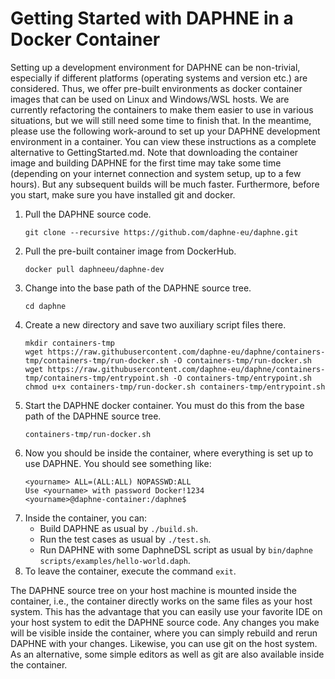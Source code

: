 <!--
Copyright 2023 The DAPHNE Consortium

Licensed under the Apache License, Version 2.0 (the "License");
you may not use this file except in compliance with the License.
You may obtain a copy of the License at

http://www.apache.org/licenses/LICENSE-2.0

Unless required by applicable law or agreed to in writing, software
distributed under the License is distributed on an "AS IS" BASIS,
WITHOUT WARRANTIES OR CONDITIONS OF ANY KIND, either express or implied.
See the License for the specific language governing permissions and
limitations under the License.
-->

# Getting Started with DAPHNE in a Docker Container

Setting up a development environment for DAPHNE can be non-trivial, especially if different platforms (operating systems and version etc.) are considered.
Thus, we offer pre-built environments as docker container images that can be used on Linux and Windows/WSL hosts.
We are currently refactoring the containers to make them easier to use in various situations, but we will still need some time to finish that.
In the meantime, please use the following work-around to set up your DAPHNE development environment in a container.
You can view these instructions as a complete alternative to GettingStarted.md.
Note that downloading the container image and building DAPHNE for the first time may take some time (depending on your internet connection and system setup, up to a few hours). But any subsequent builds will be much faster.
Furthermore, before you start, make sure you have installed git and docker.

1. Pull the DAPHNE source code.
   ```
   git clone --recursive https://github.com/daphne-eu/daphne.git
   ```
1. Pull the pre-built container image from DockerHub.
   ```
   docker pull daphneeu/daphne-dev
   ```
1. Change into the base path of the DAPHNE source tree.
   ```
   cd daphne
   ```
1. Create a new directory and save two auxiliary script files there.
   ```
   mkdir containers-tmp
   wget https://raw.githubusercontent.com/daphne-eu/daphne/containers-tmp/containers-tmp/run-docker.sh -O containers-tmp/run-docker.sh
   wget https://raw.githubusercontent.com/daphne-eu/daphne/containers-tmp/containers-tmp/entrypoint.sh -O containers-tmp/entrypoint.sh
   chmod u+x containers-tmp/run-docker.sh containers-tmp/entrypoint.sh
   ```
1. Start the DAPHNE docker container. You must do this from the base path of the DAPHNE source tree.
   ```
   containers-tmp/run-docker.sh
   ```
1. Now you should be inside the container, where everything is set up to use DAPHNE. You should see something like:
   ```
   <yourname> ALL=(ALL:ALL) NOPASSWD:ALL
   Use <yourname> with password Docker!1234
   <yourname>@daphne-container:/daphne$ 
   ```
1. Inside the container, you can:
   - Build DAPHNE as usual by `./build.sh`.
   - Run the test cases as usual by `./test.sh`.
   - Run DAPHNE with some DaphneDSL script as usual by `bin/daphne scripts/examples/hello-world.daph`.
1. To leave the container, execute the command `exit`.

The DAPHNE source tree on your host machine is mounted inside the container, i.e., the container directly works on the same files as your host system.
This has the advantage that you can easily use your favorite IDE on your host system to edit the DAPHNE source code.
Any changes you make will be visible inside the container, where you can simply rebuild and rerun DAPHNE with your changes.
Likewise, you can use git on the host system.
As an alternative, some simple editors as well as git are also available inside the container.